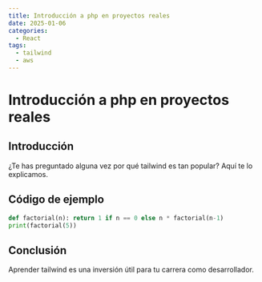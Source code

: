 ```yaml
---
title: Introducción a php en proyectos reales
date: 2025-01-06
categories:
  - React
tags:
  - tailwind
  - aws
---
```


# Introducción a php en proyectos reales

## Introducción

¿Te has preguntado alguna vez por qué tailwind es tan popular? Aquí te lo explicamos.

## Código de ejemplo

```python
def factorial(n): return 1 if n == 0 else n * factorial(n-1)
print(factorial(5))
```

## Conclusión

Aprender tailwind es una inversión útil para tu carrera como desarrollador.
